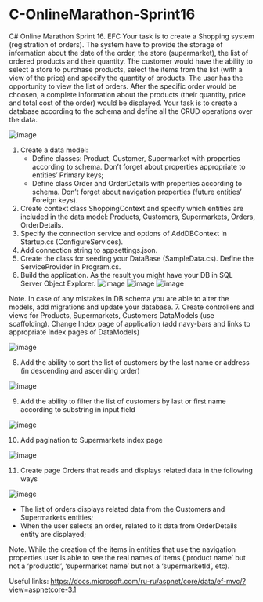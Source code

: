 # C-OnlineMarathon-Sprint16
C# Online Marathon Sprint 16. EFC
Your task is to create a Shopping system (registration of orders).
The system have to provide the storage of information about the date of the order, the store (supermarket), the list of ordered products and their quantity.
The customer would have the ability to select a store to purchase products, select the items from the list (with a view of the price) and specify the quantity of products.
The user has the opportunity to view the list of orders. After the specific order would be choosen, a complete information about the products (their quantity, price and total cost of the order) would be displayed.
Your task is to create a database according to the schema and define all the CRUD operations over the data.


![image](https://user-images.githubusercontent.com/35597862/201227917-c53367a7-e867-494f-9746-5fa45fcb6b1d.png)

1.	Create a data model:
    - Define classes: Product, Customer, Supermarket with properties according to schema. Don’t forget about properties appropriate to entities’ Primary keys;
    - Define class Order and OrderDetails with properties according to schema. Don’t forget about navigation properties (future entities’ Foreign keys).
2.	Create context class ShoppingContext and specify which entities are included in the data model: Products, Customers, Supermarkets, Orders, OrderDetails.
3.	Specify the connection service and options of AddDBContext in Startup.cs (ConfigureServices).
4.	Add connection string to appsettings.json.
5.	Create the class for seeding your DataBase (SampleData.cs). Define the ServiceProvider in Program.cs.
6.	Build the application. As the result you might have your DB in SQL Server Object Explorer. 
![image](https://user-images.githubusercontent.com/35597862/201228373-b3e2d345-4df5-47fd-9517-840269e08c86.png)
![image](https://user-images.githubusercontent.com/35597862/201228387-48b01d5e-5915-4089-aa66-576e7ff4822e.png)
![image](https://user-images.githubusercontent.com/35597862/201228405-00b245d6-dfbc-4096-bab2-ace53b8d8e0f.png)


Note. In case of any mistakes in DB schema you are able to alter the models, add migrations and update your database.
7.	Create controllers and views for Products, Supermarkets, Customers DataModels (use scaffolding). Change Index page of application (add navy-bars and links to appropriate Index pages of DataModels) 

![image](https://user-images.githubusercontent.com/35597862/201228438-408014c6-8409-4bbb-a47a-6895c30f3168.png)

8.	Add the ability to sort the list of customers by the last name or address (in descending and ascending order) 

![image](https://user-images.githubusercontent.com/35597862/201228458-cee4e427-0b7e-454b-b9f1-f1ca6d3b37fa.png)

9.	Add the ability to filter the list of customers by last or first name according to substring in input field 

![image](https://user-images.githubusercontent.com/35597862/201228490-675b739c-2f7b-4ad2-9057-2d72ce47c996.png)

10.	Add pagination to Supermarkets index page 

![image](https://user-images.githubusercontent.com/35597862/201228506-691ab308-5403-4e4a-8c1e-c7d031646f05.png)


11.	Create page Orders that reads and displays related data in the following ways 

![image](https://user-images.githubusercontent.com/35597862/201228521-d762bf38-b8c1-48b3-b2da-aa1151c4d634.png)

   - The list of orders displays related data from the Customers and Supermarkets entities;
   - When the user selects an order, related to it data from OrderDetails entity are displayed;

Note. While the creation of the items in entities that use the navigation properties user is able to see the real names of items (‘product name’ but not a ‘productId’, ‘supermarket name’ but not a ‘supermarketId’, etc).

Useful links:
https://docs.microsoft.com/ru-ru/aspnet/core/data/ef-mvc/?view=aspnetcore-3.1
